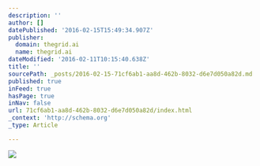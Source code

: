 ```yaml
---
description: ''
author: []
datePublished: '2016-02-15T15:49:34.907Z'
publisher:
  domain: thegrid.ai
  name: thegrid.ai
dateModified: '2016-02-11T10:15:40.638Z'
title: ''
sourcePath: _posts/2016-02-15-71cf6ab1-aa8d-462b-8032-d6e7d050a82d.md
published: true
inFeed: true
hasPage: true
inNav: false
url: 71cf6ab1-aa8d-462b-8032-d6e7d050a82d/index.html
_context: 'http://schema.org'
_type: Article

---
```

![](https://imgflo.herokuapp.com/graph/vahj1ThiexotieMo/58733bd3a653ec6a62e366c982a00196/passthrough.jpg?height=957&input=https%3A%2F%2Fs3-us-west-2.amazonaws.com%2Fthe-grid-img%2Fp%2Fb887221f40d2267b1ce8c5763c675c457bb43a62.jpg&width=1296)